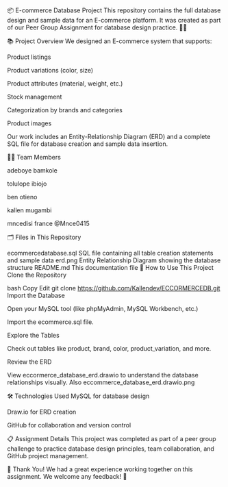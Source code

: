 📦 E-commerce Database Project
This repository contains the full database design and sample data for an E-commerce platform.
It was created as part of our Peer Group Assignment for database design practice. 🧠💾

📚 Project Overview
We designed an E-commerce system that supports:

Product listings

Product variations (color, size)

Product attributes (material, weight, etc.)

Stock management

Categorization by brands and categories

Product images

Our work includes an Entity-Relationship Diagram (ERD) and a complete SQL file for database creation and sample data insertion.

👩‍💻 Team Members

adeboye	bamkole	

tolulope	ibiojo

ben	otieno

kallen	mugambi

mncedisi	france @Mnce0415

🗂️ Files in This Repository


ecommercedatabase.sql	SQL file containing all table creation statements and sample data
erd.png	Entity Relationship Diagram showing the database structure
README.md	This documentation file
🚀 How to Use This Project
Clone the Repository

bash
Copy
Edit
git clone https://github.com/Kallendev/ECCORMERCEDB.git
Import the Database

Open your MySQL tool (like phpMyAdmin, MySQL Workbench, etc.)

Import the ecommerce.sql file.

Explore the Tables

Check out tables like product, brand, color, product_variation, and more.

Review the ERD

View eccormerce_database_erd.drawio to understand the database relationships visually.
Also  eccommerce_database_erd.drawio.png

🛠️ Technologies Used
MySQL for database design

Draw.io for ERD creation

GitHub for collaboration and version control

📋 Assignment Details
This project was completed as part of a peer group challenge to practice database design principles, team collaboration, and GitHub project management.

🌟 Thank You!
We had a great experience working together on this assignment.
We welcome any feedback! 🎉

